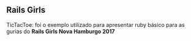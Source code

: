 ## Rails Girls

TicTacToe: foi o exemplo utilizado para apresentar ruby básico para as gurias do
__Rails Girls Nova Hamburgo 2017__
